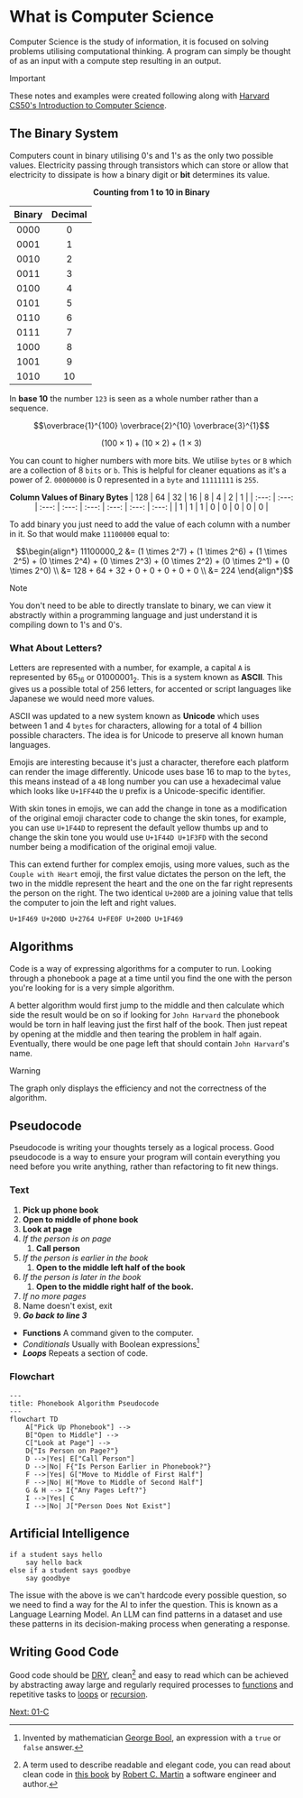 # What is Computer Science

Computer Science is the study of information, it is focused on solving problems utilising computational thinking. A program can simply be thought of as an input with a compute step resulting in an output.

> [!IMPORTANT]
> These notes and examples were created following along with [Harvard CS50's Introduction to Computer Science](https://www.edx.org/learn/computer-science/harvard-university-cs50-s-introduction-to-computer-science?webview=false&campaign=CS50%27s+Introduction+to+Computer+Science&source=edx&product_category=course&placement_url=https%3A%2F%2Fwww.edx.org%2Fcs50).

## The Binary System

Computers count in binary utilising 0's and 1's as the only two possible values. Electricity passing through transistors which can store or allow that electricity to dissipate is how a binary digit or **bit** determines its value. 

<div align="center">
    
**Counting from 1 to 10 in Binary**

| Binary | Decimal |
| :----: | :-----: |
|  0000  |    0    |
|  0001  |    1    |
|  0010  |    2    |
|  0011  |    3    |
|  0100  |    4    |
|  0101  |    5    |
|  0110  |    6    |
|  0111  |    7    |
|  1000  |    8    |
|  1001  |    9    |
|  1010  |   10    |

</div>

In **base 10** the number `123` is seen as a whole number rather than a sequence.

```math
\overbrace{1}^{100} \overbrace{2}^{10} \overbrace{3}^{1}
```

```math
\scriptstyle (100 \times 1) + (10 \times 2) + (1 \times 3)
```

You can count to higher numbers with more bits. We utilise `bytes` or `B` which are a collection of 8 `bits` or `b`. This is helpful for cleaner equations as it's a power of 2. `00000000` is 0 represented in a `byte` and `11111111` is `255`.

<div align="center">

**Column Values of Binary Bytes**
|  128  |  64   |  32   |  16   |  8    |  4    |  2    |  1    |
| :---: | :---: | :---: | :---: | :---: | :---: | :---: | :---: |
|   1   |   1   |   1   |   0   |   0   |   0   |   0   |   0   |

</div>

To add binary you just need to add the value of each column with a number in it. So that would make `11100000` equal to:

```math
\begin{align*}
11100000_2 &= (1 \times 2^7) + (1 \times 2^6) + (1 \times 2^5) + (0 \times 2^4) + (0 \times 2^3) + (0 \times 2^2) + (0 \times 2^1) + (0 \times 2^0) \\
&= 128 + 64 + 32 + 0 + 0 + 0 + 0 + 0 \\
&= 224
\end{align*}
```

> [!NOTE]
> You don't need to be able to directly translate to binary, we can view it abstractly within a programming language and just understand it is compiling down to 1's and 0's.

### What About Letters?

Letters are represented with a number, for example, a capital `A` is represented by $65_{16}$ or $01000001_{2}$. This is a system known as **ASCII**. This gives us a possible total of 256 letters, for accented or script languages like Japanese we would need more values.

ASCII was updated to a new system known as **Unicode** which uses between 1 and 4 `bytes` for characters, allowing for a total of 4 billion possible characters. The idea is for Unicode to preserve all known human languages.

Emojis are interesting because it's just a character, therefore each platform can render the image differently. Unicode uses base 16 to map to the `bytes`, this means instead of a `4B` long number you can use a hexadecimal value which looks like `U+1FF44D` the `U` prefix is a Unicode-specific identifier.

With skin tones in emojis, we can add the change in tone as a modification of the original emoji character code to change the skin tones, for example, you can use `U+1F44D` to represent the default yellow thumbs up and to change the skin tone you would use `U+1F44D U+1F3FD` with the second number being a modification of the
original emoji value.

This can extend further for complex emojis, using more values, such as the `Couple with Heart` emoji, the first value dictates the person on the left, the two in the middle represent the heart and the one on the far right represents the person on the right. The two identical `U+200D` are a joining value that tells the computer to join the left and right values.

```Couple with a Heart Emoji
U+1F469 U+200D U+2764 U+FE0F U+200D U+1F469
```

## Algorithms

Code is a way of expressing algorithms for a computer to run. Looking through a phonebook a page at a time until you find the one with the person you're looking for is a very simple algorithm.

A better algorithm would first jump to the middle and then calculate which side the result would be on so if looking for `John Harvard` the phonebook would be torn in half leaving just the first half of the book. Then just repeat by opening at the middle and then tearing the problem in half again. Eventually, there would be one page left that should contain `John Harvard`'s name.

> [!WARNING]
> The graph only displays the efficiency and not the correctness of the algorithm.

## Pseudocode

Pseudocode is writing your thoughts tersely as a logical process. Good pseudocode is a way to ensure your program will contain everything you need before you write anything, rather than refactoring to fit new things.

### Text

1. **Pick up phone book**
2. **Open to middle of phone book**
3. **Look at page**
4. _If the person is on page_
   1. **Call person**
5. _If the person is earlier in the book_
   1. **Open to the middle left half of the book**
6. _If the person is later in the book_
   1. **Open to the middle right half of the book.**
7. _If no more pages_
8. Name doesn't exist, exit
9. **_Go back to line 3_**

- **Functions** A command given to the computer.
- _Conditionals_ Usually with Boolean expressions[^1]
- **_Loops_** Repeats a section of code.

### Flowchart

```mermaid
---
title: Phonebook Algorithm Pseudocode
---
flowchart TD
    A["Pick Up Phonebook"] -->
    B["Open to Middle"] -->
    C["Look at Page"] -->
    D{"Is Person on Page?"}
    D -->|Yes| E["Call Person"]
    D -->|No| F{"Is Person Earlier in Phonebook?"}
    F -->|Yes| G["Move to Middle of First Half"]
    F -->|No| H["Move to Middle of Second Half"]
    G & H --> I{"Any Pages Left?"}
    I -->|Yes| C
    I -->|No| J["Person Does Not Exist"]
```

## Artificial Intelligence

```plaintext
if a student says hello
    say hello back
else if a student says goodbye
    say goodbye
```

The issue with the above is we can't hardcode every possible question, so we need to find a way for the AI to infer the question. This is known as a Language Learning Model. An LLM can find patterns in a dataset and use these patterns in its decision-making process when generating a response.

## Writing Good Code

Good code should be [DRY](https://en.wikipedia.org/wiki/Don't_repeat_yourself), clean[^2] and easy to read which can be achieved by abstracting away large and regularly required processes to [functions](./01-C/README.md) and repetitive tasks to [loops](./01-C/README.md/#loops) or [recursion](./03-Algorithms/README.md#recursion).

[Next: 01-C](./01-C/README.md)

[^1]: Invented by mathematician [George Bool](https://en.wikipedia.org/wiki/George_Boole), an expression with a `true` or `false` answer.
[^2]: A term used to describe readable and elegant code, you can read about clean code in [this book](https://github.com/dev-marko/clean-code-book) by [Robert C. Martin](https://en.wikipedia.org/wiki/Robert_C._Martin) a software engineer and author. 
